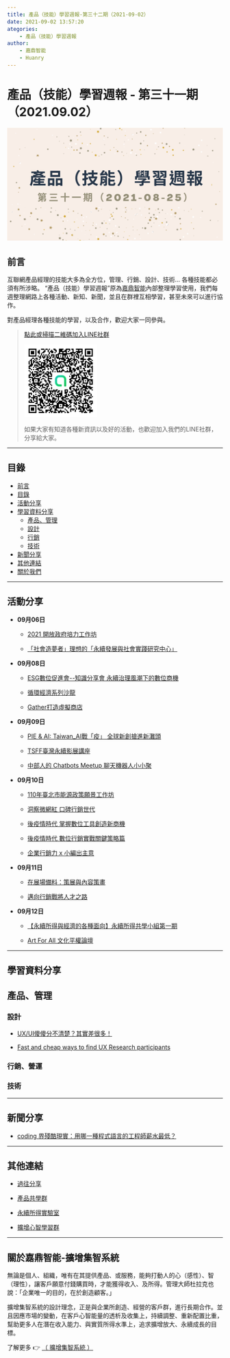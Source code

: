```yaml
---
title: 產品（技能）學習週報-第三十二期（2021-09-02）
date: 2021-09-02 13:57:20
ategories:
	- 產品（技能）學習週報
author:
	- 嘉鼎智能
	- Huanry
---
```

# 產品（技能）學習週報 - 第三十一期（2021.09.02）

![產品技能學習週報-第三十二期](/img/pm/31.png)

## 前言

互聯網產品經理的技能大多為全方位，管理、行銷、設計、技術... 各種技能都必須有所涉略。 “產品（技能）學習週報”原為[嘉鼎智能](#關於擴增集智系統)內部整理學習使用，我們每週整理網路上各種活動、新知、新聞，並且在群裡互相學習，甚至未來可以進行協作。

對產品經理各種技能的學習，以及合作，歡迎大家一同參與。

>[點此或掃描二維碼加入LINE社群](https://line.me/ti/g2/Dj4AkbdDsY6o4D_CdDUB6Q)
>
>[![產品共學群](/img/產品共學群.jpg)](https://line.me/ti/g2/Dj4AkbdDsY6o4D_CdDUB6Q)
>
>如果大家有知道各種新資訊以及好的活動，也歡迎加入我們的LINE社群，分享給大家。

---
## 目錄
- [前言](#前言)
- [目錄](#目錄)
- [活動分享](#活動分享)
- [學習資料分享](#學習資料分享)
	- [產品、管理](#產品、管理)
	- [設計](#設計)
	- [行銷](#行銷、營運)
	- [技術](#技術)
- [新聞分享](#新聞分享)
- [其他連結](#其他連結)
- [關於我們](#關於我們)

---
## 活動分享

- **09月06日**
	- [2021 開放政府培力工作坊](https://ocftw.kktix.cc/events/opengov2021)

	- [「社會造夢者」理想的「永續發展與社會實踐研究中心」](https://www.accupass.com/event/2107291158271965200562)
- **09月08日**
	- [ESG數位促進會--知識分享會 永續治理風潮下的數位商機](https://www.accupass.com/event/2108130203475775942730)

	- [循環經濟系列沙龍](https://www.accupass.com/event/2108310852054079842790)

	- [Gather打造虛擬商店](https://www.accupass.com/event/2108300348492270198480)
- **09月09日**
	- [PIE & AI: Taiwan_AI戰「疫」 全球新創搶進新灘頭](https://www.accupass.com/event/2108180723371399818135)

	- [TSFF臺灣永續影展講座](https://www.accupass.com/event/2108250449041572896004)

	- [中部人的 Chatbots Meetup 聊天機器人小小聚](https://chatbots.kktix.cc/events/chatbots-meetup-in-central-taiwan-017)
- **09月10日**
	- [110年臺北市能源政策願景工作坊](https://www.accupass.com/event/2108230450262109844340)

	- [洞察微網紅 口碑行銷世代](https://www.accupass.com/event/2108171053126585878500)

	- [後疫情時代 掌握數位工具創造新商機](https://www.accupass.com/event/2108160856417149133420)

	- [後疫情時代 數位行銷實戰關鍵策略篇](https://www.accupass.com/event/2108230644481208990452)

	- [企業行銷力 x 小編出主意](https://www.accupass.com/event/2109010638242059412786)
- **09月11日**
	- [在展場備料：策展與內容策畫](https://www.accupass.com/event/2108270215202100685413)

	- [邁向行銷戰將人才之路](https://www.accupass.com/event/2107300631211368377490)
- **09月12日**
	- [【永續所得與經濟的各種面向】永續所得共學小組第一期](https://www.accupass.com/event/2108230714323372325020)

	- [Art For All 文化平權論壇](https://www.accupass.com/event/2108220837581284810713)

___
## 學習資料分享
## 產品、管理



### 設計

- [UX/UI傻傻分不清楚？其實差很多！](https://gremlinworks.com.tw/ui-ux/ui-ux-comparison/)

- [Fast and cheap ways to find UX Research participants](https://uxdesign.cc/fast-and-cheap-ways-to-find-ux-research-participants-f3c7cb4c655f)

### 行銷、營運


### 技術


---
## 新聞分享

- [coding 界殘酷現實：用哪一種程式語言的工程師薪水最低？](https://buzzorange.com/techorange/2021/08/24/php-programmer-payment-is-low)


---
## 其他連結

- [過往分享](/categories/產品（技能）學習週報)

- [產品共學群](https://line.me/ti/g2/Dj4AkbdDsY6o4D_CdDUB6Q?utm_source=invitation&utm_medium=link_copy&utm_campaign=default)

- [永續所得實驗室](https://line.me/ti/g2/asPFU-0w4o9MIRSBdb4gtg?utm_source=invitation&utm_medium=link_copy&utm_campaign=default)

- [擴增心智學習群](https://line.me/ti/g2/asPFU-0w4o9MIRSBdb4gtg?utm_source=invitation&utm_medium=link_copy&utm_campaign=default)

---

## 關於嘉鼎智能-擴增集智系統

無論是個人、組織，唯有在其提供產品、或服務，能夠打動人的心（感性）、智（理性），讓客戶願意付錢購買時，才能獲得收入、及所得。管理大師杜拉克也說：「企業唯一的目的，在於創造顧客。」

擴增集智系統的設計理念，正是與企業所創造、經營的客戶群，進行長期合作。並且因應市場的變動，在客戶心智能量的透析及收集上，持續調整、重新配置比重，幫助更多人在潛在收入能力、與實質所得水準上，追求擴增放大、永續成長的目標。

了解更多 👉 [（ 擴增集智系統 ）](https://acis.magnific.biz)

